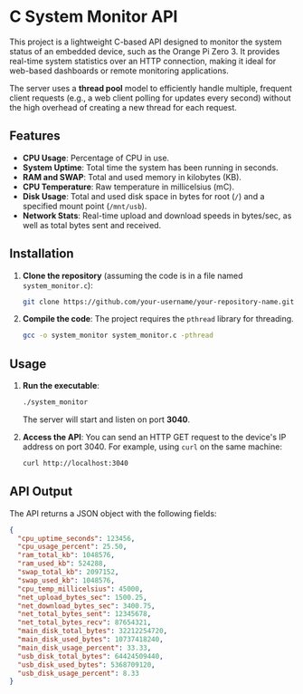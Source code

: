 # C System Monitor API

This project is a lightweight C-based API designed to monitor the system status of an embedded device, such as the Orange Pi Zero 3. It provides real-time system statistics over an HTTP connection, making it ideal for web-based dashboards or remote monitoring applications.

The server uses a **thread pool** model to efficiently handle multiple, frequent client requests (e.g., a web client polling for updates every second) without the high overhead of creating a new thread for each request.

## Features

-   **CPU Usage**: Percentage of CPU in use.
-   **System Uptime**: Total time the system has been running in seconds.
-   **RAM and SWAP**: Total and used memory in kilobytes (KB).
-   **CPU Temperature**: Raw temperature in millicelsius (mC).
-   **Disk Usage**: Total and used disk space in bytes for root (`/`) and a specified mount point (`/mnt/usb`).
-   **Network Stats**: Real-time upload and download speeds in bytes/sec, as well as total bytes sent and received.

## Installation

1.  **Clone the repository** (assuming the code is in a file named `system_monitor.c`):

    ```bash
    git clone https://github.com/your-username/your-repository-name.git
    ```

2.  **Compile the code**: The project requires the `pthread` library for threading.

    ```bash
    gcc -o system_monitor system_monitor.c -pthread
    ```

## Usage

1.  **Run the executable**:

    ```bash
    ./system_monitor
    ```

    The server will start and listen on port **3040**.

2.  **Access the API**: You can send an HTTP GET request to the device's IP address on port 3040. For example, using `curl` on the same machine:

    ```bash
    curl http://localhost:3040
    ```

## API Output

The API returns a JSON object with the following fields:

```json
{
  "cpu_uptime_seconds": 123456,
  "cpu_usage_percent": 25.50,
  "ram_total_kb": 1048576,
  "ram_used_kb": 524288,
  "swap_total_kb": 2097152,
  "swap_used_kb": 1048576,
  "cpu_temp_millicelsius": 45000,
  "net_upload_bytes_sec": 1500.25,
  "net_download_bytes_sec": 3400.75,
  "net_total_bytes_sent": 12345678,
  "net_total_bytes_recv": 87654321,
  "main_disk_total_bytes": 32212254720,
  "main_disk_used_bytes": 10737418240,
  "main_disk_usage_percent": 33.33,
  "usb_disk_total_bytes": 64424509440,
  "usb_disk_used_bytes": 5368709120,
  "usb_disk_usage_percent": 8.33
}
